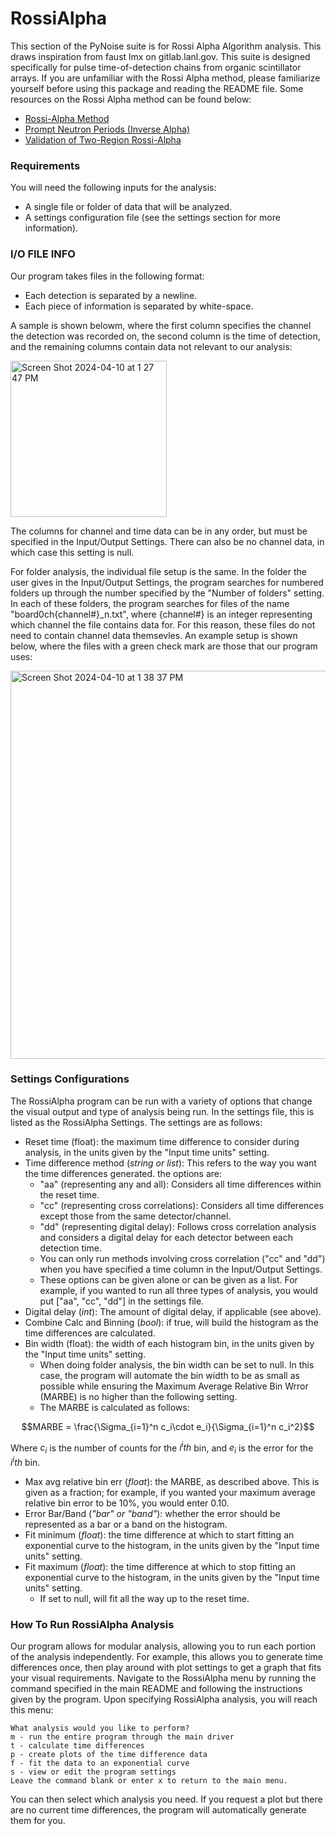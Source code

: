 # RossiAlpha

This section of the PyNoise suite is for Rossi Alpha Algorithm analysis. This draws inspiration from faust lmx on gitlab.lanl.gov. This suite is designed specifically for pulse time-of-detection chains from organic scintillator arrays. If you are unfamiliar with the Rossi Alpha method, please familiarize yourself before using this package and reading the README file. Some resources on the Rossi Alpha method can be found below:


* [Rossi-Alpha Method](https://www.osti.gov/biblio/6188965)
* [Prompt Neutron Periods (Inverse Alpha)](https://doi.org/10.13182/NSE57-A25409)
* [Validation of Two-Region Rossi-Alpha](https://doi.org/10.1016/j.nima.2020.164535)

### Requirements

You will need the following inputs for the analysis:
* A single file or folder of data that will be analyzed.
* A settings configuration file (see the settings section for more information).

### I/O FILE INFO

Our program takes files in the following format:
* Each detection is separated by a newline.
* Each piece of information is separated by white-space.

A sample is shown belowm, where the first column specifies the channel the detection was recorded on, the second column is the time of detection, and the remaining columns contain data not relevant to our analysis:

<img width="250" alt="Screen Shot 2024-04-10 at 1 27 47 PM" src="https://github.com/Umich-DNNG/pynoise/assets/112817120/a62c3f9f-c198-4c24-b495-57cbe7938886">


The columns for channel and time data can be in any order, but must be specified in the Input/Output Settings. There can also be no channel data, in which case this setting is null.

For folder analysis, the individual file setup is the same. In the folder the user gives in the Input/Output Settings, the program searches for numbered folders up through the number specified by the "Number of folders" setting. In each of these folders, the program searches for files of the name "board0ch{channel#}_n.txt", where {channel#} is an integer representing which channel the file contains data for. For this reason, these files do not need to contain channel data themsevles. An example setup is shown below, where the files with a green check mark are those that our program uses:

<img width="621" alt="Screen Shot 2024-04-10 at 1 38 37 PM" src="https://github.com/Umich-DNNG/pynoise/assets/112817120/d01a938b-42a5-4459-a609-d4d3f4ad9041">


### Settings Configurations

The RossiAlpha program can be run with a variety of options that change the visual output and type of analysis being run. In the settings file, this is listed as the RossiAlpha Settings. The settings are as follows: 
* Reset time (float): the maximum time difference to consider during analysis, in the units given by the "Input time units" setting.
* Time difference method (*string or list*): This refers to the way you want the time differences generated. the options are:  
    * "aa" (representing any and all): Considers all time differences within the reset time.
    * "cc" (representing cross correlations): Considers all time differences except those from the same detector/channel.
    * "dd" (representing digital delay): Follows cross correlation analysis and considers a digital delay for each detector between each detection time.
    * You can only run methods involving cross correlation ("cc" and "dd") when you have specified a time column in the Input/Output Settings.
    * These options can be given alone or can be given as a list. For example, if you wanted to run all three types of analysis, you would put ["aa", "cc", "dd"] in the settings file.
* Digital delay (*int*): The amount of digital delay, if applicable (see above).
* Combine Calc and Binning (*bool*): if true, will build the histogram as the time differences are calculated.
* Bin width (float): the width of each histogram bin, in the units given by the "Input time units" setting.
    * When doing folder analysis, the bin width can be set to null. In this case, the program will automate the bin width to be as small as possible while ensuring the Maximum Average Relative Bin Wrror (MARBE) is no higher than the following setting.
    * The MARBE is  calculated as follows:
```math
MARBE = \frac{\Sigma_{i=1}^n c_i\cdot e_i}{\Sigma_{i=1}^n c_i^2}
```

   Where $`c_i`$ is the number of counts for the $`i^ith`$ bin, and $`e_i`$ is the error for the $`i^ith`$ bin.
* Max avg relative bin err (*float*): the MARBE, as described above. This is given as a fraction; for example, if you wanted your maximum average relative bin error to be 10%, you would enter 0.10.
* Error Bar/Band (*"bar" or "band"*): whether the error should be represented as a bar or a band on the histogram.
* Fit minimum (*float*): the time difference at which to start fitting an exponential curve to the histogram, in the units given by the "Input time units" setting.
* Fit maximum (*float*): the time difference at which to stop fitting an exponential curve to the histogram, in the units given by the "Input time units" setting.
    * If set to null, will fit all the way up to the reset time.


### How To Run RossiAlpha Analysis
Our program allows for modular analysis, allowing you to run each portion of the analysis independently. For example, this allows you to generate time differences once, then play around with plot settings to get a graph that fits your visual requirements. Navigate to the RossiAlpha menu by running the command specified in the main README and following the instructions given by the program. Upon specifying RossiAlpha analysis, you will reach this menu:

```
What analysis would you like to perform?
m - run the entire program through the main driver
t - calculate time differences
p - create plots of the time difference data
f - fit the data to an exponential curve
s - view or edit the program settings
Leave the command blank or enter x to return to the main menu.
```

You can then select which analysis you need. If you request a plot but there are no current time differences, the program will automatically generate them for you.
